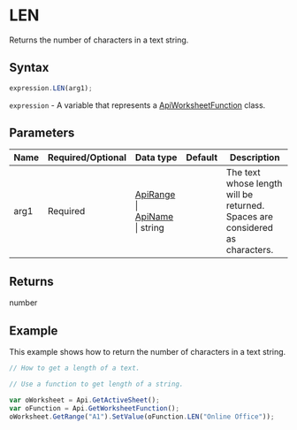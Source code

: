 # LEN

Returns the number of characters in a text string.

## Syntax

```javascript
expression.LEN(arg1);
```

`expression` - A variable that represents a [ApiWorksheetFunction](../ApiWorksheetFunction.md) class.

## Parameters

| **Name** | **Required/Optional** | **Data type** | **Default** | **Description** |
| ------------- | ------------- | ------------- | ------------- | ------------- |
| arg1 | Required | [ApiRange](../../ApiRange/ApiRange.md) \| [ApiName](../../ApiName/ApiName.md) \| string |  | The text whose length will be returned. Spaces are considered as characters. |

## Returns

number

## Example

This example shows how to return the number of characters in a text string.

```javascript editor-xlsx
// How to get a length of a text.

// Use a function to get length of a string.

var oWorksheet = Api.GetActiveSheet();
var oFunction = Api.GetWorksheetFunction();
oWorksheet.GetRange("A1").SetValue(oFunction.LEN("Online Office"));
```
